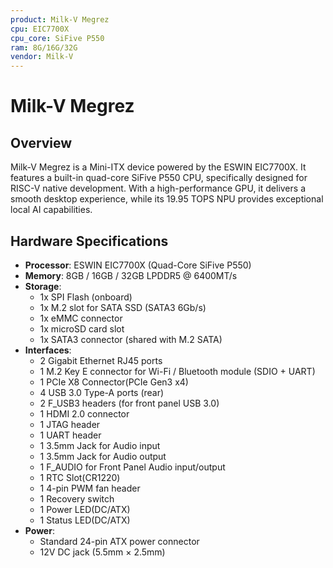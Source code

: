 ```yaml
---
product: Milk-V Megrez
cpu: EIC7700X
cpu_core: SiFive P550
ram: 8G/16G/32G
vendor: Milk-V
---
```


# Milk-V Megrez

## Overview

Milk-V Megrez is a Mini-ITX device powered by the ESWIN EIC7700X. It features a built-in quad-core SiFive P550 CPU, specifically designed for RISC-V native development. With a high-performance GPU, it delivers a smooth desktop experience, while its 19.95 TOPS NPU provides exceptional local AI capabilities.

## Hardware Specifications

- **Processor**: ESWIN EIC7700X (Quad-Core SiFive P550)
- **Memory**: 8GB / 16GB / 32GB LPDDR5 @ 6400MT/s
- **Storage**:
  - 1x SPI Flash (onboard)
  - 1x M.2 slot for SATA SSD (SATA3 6Gb/s)
  - 1x eMMC connector
  - 1x microSD card slot
  - 1x SATA3 connector (shared with M.2 SATA)
- **Interfaces**:
  - 2 Gigabit Ethernet RJ45 ports
  - 1 M.2 Key E connector for Wi-Fi / Bluetooth module (SDIO + UART)
  - 1 PCIe X8 Connector(PCIe Gen3 x4)
  - 4 USB 3.0 Type-A ports (rear)
  - 2 F_USB3 headers (for front panel USB 3.0)
  - 1 HDMI 2.0 connector
  - 1 JTAG header
  - 1 UART header
  - 1 3.5mm Jack for Audio input
  - 1 3.5mm Jack for Audio output
  - 1 F_AUDIO for Front Panel Audio input/output
  - 1 RTC Slot(CR1220)
  - 1 4-pin PWM fan header
  - 1 Recovery switch
  - 1 Power LED(DC/ATX)
  - 1 Status LED(DC/ATX)
- **Power**:
  - Standard 24-pin ATX power connector
  - 12V DC jack (5.5mm × 2.5mm)

